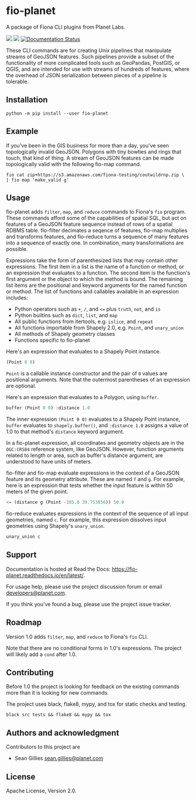 fio-planet
==========

A package of Fiona CLI plugins from Planet Labs.

[![](https://github.com/planetlabs/fio-planet/actions/workflows/check.yml/badge.svg)](https://github.com/planetlabs/fio-planet/actions/workflows/check.yml)
[![](https://github.com/planetlabs/fio-planet/actions/workflows/test.yml/badge.svg)](https://github.com/planetlabs/fio-planet/actions/workflows/test.yml)
[![Documentation Status](https://readthedocs.org/projects/fio-planet/badge/?version=latest)](https://fio-planet.readthedocs.io/en/latest/?badge=latest)

These CLI commands are for creating Unix pipelines that manipulate streams of
GeoJSON features. Such pipelines provide a subset of the functionality of more
complicated tools such as GeoPandas, PostGIS, or QGIS, and are intended for use
with streams of hundreds of features, where the overhead of JSON serialization
between pieces of a pipeline is tolerable.


Installation
------------

```
python -m pip install --user fio-planet
```

Example
-------

If you've been in the GIS business for more than a day, you've seen
topologically invalid GeoJSON. Polygons with tiny bowties and rings that touch,
that kind of thing. A stream of GeoJSON features can be made topologically
valid with the following fio-map command.

```
fio cat zip+https://s3.amazonaws.com/fiona-testing/coutwildrnp.zip \
| fio map 'make_valid g'
```

Usage
-----

fio-planet adds `filter`, `map`, and `reduce` commands to Fiona's `fio`
program. These commands afford some of the capabilities of spatial SQL, but act
on features of a GeoJSON feature sequence instead of rows of a spatial RDBMS
table.  fio-filter decimates a seqence of features, fio-map multiplies and
transforms features, and fio-reduce turns a sequence of many features into a
sequence of exactly one.  In combination, many transformations are possible.

Expressions take the form of parenthesized lists that may contain other
expressions. The first item in a list is the name of a function or method, or
an expression that evaluates to a function. The second item is the function's
first argument or the object to which the method is bound. The remaining list
items are the positional and keyword arguments for the named function or
method. The list of functions and callables available in an expression
includes:

* Python operators such as `+`, `/`, and `<=` plus `truth`, `not`, and `is`
* Python builtins such as `dict`, `list`, and `map`
* All public functions from itertools, e.g. `islice`, and `repeat`
* All functions importable from Shapely 2.0, e.g. `Point`, and `unary_union`
* All methods of Shapely geometry classes
* Functions specific to fio-planet

Here's an expression that evaluates to a Shapely Point instance.

```lisp
(Point 0 0)
```

`Point` is a callable instance constructor and the pair of `0` values are
positional arguments. Note that the outermost parentheses of an expression are
optional.

Here's an expression that evaluates to a Polygon, using `buffer`.

```lisp
buffer (Point 0 0) :distance 1.0
```

The inner expression `(Point 0 0)` evaluates to a Shapely Point instance,
`buffer` evaluates to `shapely.buffer()`, and `:distance 1.0` assigns a value
of 1.0 to that method's `distance` keyword argument.

In a fio-planet expression, all coordinates and geometry objects are in the
`OGC:CRS84` reference system, like GeoJSON. However, function arguments related
to length or area, such as buffer's distance argument, are understood to have
units of meters.

fio-filter and fio-map evaluate expressions in the context of a GeoJSON feature
and its geometry attribute. These are named `f` and `g`. For example, here is
an expression that tests whether the input feature is within 50 meters of the
given point.

```lisp
<= (distance g (Point -105.0 39.753056)) 50.0
```

fio-reduce evaluates expressions in the context of the sequence of all input
geometries, named `c`. For example, this expression dissolves input
geometries using Shapely's `unary_union`.

```lisp
unary_union c
```

Support
-------

Documentation is hosted at Read the Docs: https://fio-planet.readthedocs.io/en/latest/.

For usage help, please use the project discussion forum or email
developers@planet.com.

If you think you've found a bug, please use the project issue tracker.

Roadmap
-------

Version 1.0 adds `filter`, `map`, and `reduce` to Fiona's `fio` CLI.

Note that there are no conditional forms in 1.0's expressions. The project will
likely add a `cond` after 1.0.

Contributing
------------

Before 1.0  the project is looking for feedback on the existing commands more
than it is looking for new commands.

The project uses black, flake8, mypy, and tox for static checks
and testing.

```
black src tests && flake8 && mypy && tox
```

Authors and acknowledgment
--------------------------

Contributors to this project are

* Sean Gillies <sean.gillies@planet.com>

License
-------

Apache License, Version 2.0.
